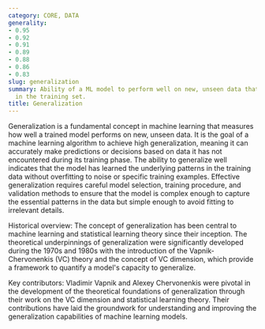 ```yaml
---
category: CORE, DATA
generality:
- 0.95
- 0.92
- 0.91
- 0.89
- 0.88
- 0.86
- 0.83
slug: generalization
summary: Ability of a ML model to perform well on new, unseen data that was not included
  in the training set.
title: Generalization
---
```


Generalization is a fundamental concept in machine learning that measures how well a trained model performs on new, unseen data. It is the goal of a machine learning algorithm to achieve high generalization, meaning it can accurately make predictions or decisions based on data it has not encountered during its training phase. The ability to generalize well indicates that the model has learned the underlying patterns in the training data without overfitting to noise or specific training examples. Effective generalization requires careful model selection, training procedure, and validation methods to ensure that the model is complex enough to capture the essential patterns in the data but simple enough to avoid fitting to irrelevant details.

Historical overview: The concept of generalization has been central to machine learning and statistical learning theory since their inception. The theoretical underpinnings of generalization were significantly developed during the 1970s and 1980s with the introduction of the Vapnik-Chervonenkis (VC) theory and the concept of VC dimension, which provide a framework to quantify a model's capacity to generalize.

Key contributors: Vladimir Vapnik and Alexey Chervonenkis were pivotal in the development of the theoretical foundations of generalization through their work on the VC dimension and statistical learning theory. Their contributions have laid the groundwork for understanding and improving the generalization capabilities of machine learning models.